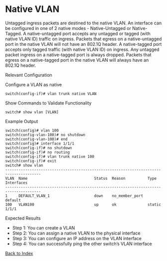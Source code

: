 # Native VLAN 

Untagged ingress packets are destined to the native VLAN. An interface can be configured in one of 2 native modes - Native-Untagged or Native-Tagged. A native-untagged port accepts any untagged or tagged (with native VLAN ID) traffic on ingress. Packets that egress on a native-untagged port in the native VLAN will not have an 802.1Q header. A native-tagged port accepts only tagged traffic (with native VLAN ID) on ingress. Any untagged packet ingress on a native-tagged port is always dropped. Packets that egress on a native-tagged port in the native VLAN will always have an 802.1Q header. 

Relevant Configuration 

Configure a VLAN as native 

```
switch(config-if)# vlan trunk native VLAN
```

Show Commands to Validate Functionality 

```
switch# show vlan [VLAN]
```

Example Output 

```
switch(config)# vlan 100
switch(config-vlan-100)# no shutdown
switch(config-vlan-100)# end
switch(config)# interface 1/1/1
switch(config-if)# no shutdown
switch(config-if)# no routing
switch(config-if)# vlan trunk native 100
switch(config-if)# exit
switch# show vlan
--------------------------------------------------------------------------------------
VLAN  Name                              Status  Reason          Type      Interfaces
--------------------------------------------------------------------------------------
1     DEFAULT_VLAN_1                    down    no_member_port  default
100   VLAN100                           up      ok              static    1/1/1
```

Expected Results 

* Step 1: You can create a VLAN
* Step 2: You can assign a native VLAN to the physical interface
* Step 3: You can configure an IP address on the VLAN interface
* Step 4: You can successfully ping the other switch’s VLAN interface  

[Back to Index](#index)


